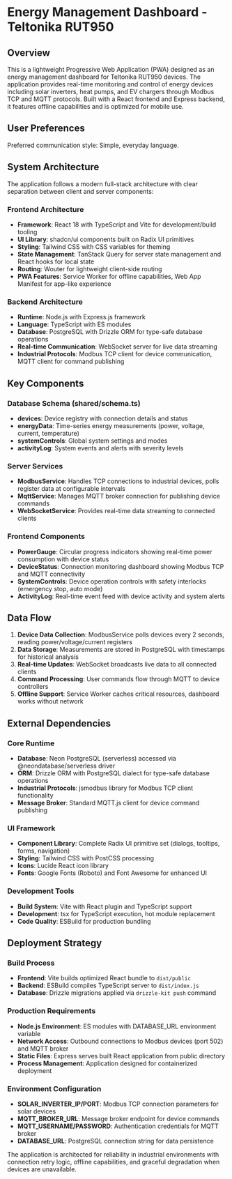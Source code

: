 # Energy Management Dashboard - Teltonika RUT950

## Overview

This is a lightweight Progressive Web Application (PWA) designed as an energy management dashboard for Teltonika RUT950 devices. The application provides real-time monitoring and control of energy devices including solar inverters, heat pumps, and EV chargers through Modbus TCP and MQTT protocols. Built with a React frontend and Express backend, it features offline capabilities and is optimized for mobile use.

## User Preferences

Preferred communication style: Simple, everyday language.

## System Architecture

The application follows a modern full-stack architecture with clear separation between client and server components:

### Frontend Architecture
- **Framework**: React 18 with TypeScript and Vite for development/build tooling
- **UI Library**: shadcn/ui components built on Radix UI primitives
- **Styling**: Tailwind CSS with CSS variables for theming
- **State Management**: TanStack Query for server state management and React hooks for local state
- **Routing**: Wouter for lightweight client-side routing
- **PWA Features**: Service Worker for offline capabilities, Web App Manifest for app-like experience

### Backend Architecture
- **Runtime**: Node.js with Express.js framework
- **Language**: TypeScript with ES modules
- **Database**: PostgreSQL with Drizzle ORM for type-safe database operations
- **Real-time Communication**: WebSocket server for live data streaming
- **Industrial Protocols**: Modbus TCP client for device communication, MQTT client for command publishing

## Key Components

### Database Schema (shared/schema.ts)
- **devices**: Device registry with connection details and status
- **energyData**: Time-series energy measurements (power, voltage, current, temperature)
- **systemControls**: Global system settings and modes
- **activityLog**: System events and alerts with severity levels

### Server Services
- **ModbusService**: Handles TCP connections to industrial devices, polls register data at configurable intervals
- **MqttService**: Manages MQTT broker connection for publishing device commands
- **WebSocketService**: Provides real-time data streaming to connected clients

### Frontend Components
- **PowerGauge**: Circular progress indicators showing real-time power consumption with device status
- **DeviceStatus**: Connection monitoring dashboard showing Modbus TCP and MQTT connectivity
- **SystemControls**: Device operation controls with safety interlocks (emergency stop, auto mode)
- **ActivityLog**: Real-time event feed with device activity and system alerts

## Data Flow

1. **Device Data Collection**: ModbusService polls devices every 2 seconds, reading power/voltage/current registers
2. **Data Storage**: Measurements are stored in PostgreSQL with timestamps for historical analysis
3. **Real-time Updates**: WebSocket broadcasts live data to all connected clients
4. **Command Processing**: User commands flow through MQTT to device controllers
5. **Offline Support**: Service Worker caches critical resources, dashboard works without network

## External Dependencies

### Core Runtime
- **Database**: Neon PostgreSQL (serverless) accessed via @neondatabase/serverless driver
- **ORM**: Drizzle ORM with PostgreSQL dialect for type-safe database operations
- **Industrial Protocols**: jsmodbus library for Modbus TCP client functionality
- **Message Broker**: Standard MQTT.js client for device command publishing

### UI Framework
- **Component Library**: Complete Radix UI primitive set (dialogs, tooltips, forms, navigation)
- **Styling**: Tailwind CSS with PostCSS processing
- **Icons**: Lucide React icon library
- **Fonts**: Google Fonts (Roboto) and Font Awesome for enhanced UI

### Development Tools
- **Build System**: Vite with React plugin and TypeScript support
- **Development**: tsx for TypeScript execution, hot module replacement
- **Code Quality**: ESBuild for production bundling

## Deployment Strategy

### Build Process
- **Frontend**: Vite builds optimized React bundle to `dist/public`
- **Backend**: ESBuild compiles TypeScript server to `dist/index.js`
- **Database**: Drizzle migrations applied via `drizzle-kit push` command

### Production Requirements
- **Node.js Environment**: ES modules with DATABASE_URL environment variable
- **Network Access**: Outbound connections to Modbus devices (port 502) and MQTT broker
- **Static Files**: Express serves built React application from public directory
- **Process Management**: Application designed for containerized deployment

### Environment Configuration
- **SOLAR_INVERTER_IP/PORT**: Modbus TCP connection parameters for solar devices
- **MQTT_BROKER_URL**: Message broker endpoint for device commands
- **MQTT_USERNAME/PASSWORD**: Authentication credentials for MQTT broker
- **DATABASE_URL**: PostgreSQL connection string for data persistence

The application is architected for reliability in industrial environments with connection retry logic, offline capabilities, and graceful degradation when devices are unavailable.